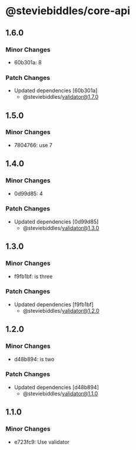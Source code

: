 # @steviebiddles/core-api

## 1.6.0

### Minor Changes

- 60b301a: 8

### Patch Changes

- Updated dependencies [60b301a]
  - @steviebiddles/validator@1.7.0

## 1.5.0

### Minor Changes

- 7804766: use 7

## 1.4.0

### Minor Changes

- 0d99d85: 4

### Patch Changes

- Updated dependencies [0d99d85]
  - @steviebiddles/validator@1.3.0

## 1.3.0

### Minor Changes

- f9fb1bf: is three

### Patch Changes

- Updated dependencies [f9fb1bf]
  - @steviebiddles/validator@1.2.0

## 1.2.0

### Minor Changes

- d48b894: is two

### Patch Changes

- Updated dependencies [d48b894]
  - @steviebiddles/validator@1.1.0

## 1.1.0

### Minor Changes

- e723fc9: Use validator
